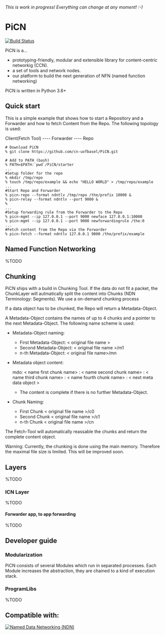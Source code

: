 *This is work in progress! Everything can change at any moment! :-)*

# PiCN 

[![Build Status](https://semaphoreci.com/api/v1/cn-unibas/picn/branches/master/badge.svg)](https://semaphoreci.com/cn-unibas/picn)

PiCN is a...
* prototyping-friendly, modular and extensible library for content-centric networkig (CCN).
* a set of tools and network nodes.
* our platform to build the next generation of NFN (named function networking)

PiCN is written in Python 3.6+


## Quick start
This is a simple example that shows how to start a Repository and a Forwarder and how to fetch Content from the Repo.
The following topology is used:

Client(Fetch Tool) ---- Forwarder ---- Repo
             
```console
# Download PiCN
% git clone https://github.com/cn-uofbasel/PiCN.git

# Add to PATH (bash)
% PATH=$PATH:`pwd`/PiCN/starter
...
#Setup folder for the repo
% mkdir /tmp/repo
% touch /tmp/repo/example && echo "HELLO WORLD" > /tmp/repo/example
...
#Start Repo and Forwarder
% picn-repo --format ndntlv /tmp/repo /the/prefix 10000 &
% picn-relay --format ndntlv --port 9000 & 
% 
...
#Setup forwarding rule from the Forwarder to the Repo
% picn-mgmt --ip 127.0.0.1 --port 9000 newface 127.0.0.1:10000
% picn-mgmt --ip 127.0.0.1 --port 9000 newforwardingrule /the:0
...
#Fetch content from the Repo via the Forwarder 
% picn-fetch --format ndntlv 127.0.0.1 9000 /the/prefix/example 
```

## Named Function Networking
%TODO

## Chunking
PiCN ships with a build in Chunking Tool. If the data do not fit a packet, the ChunkLayer will autmatically split the
content into Chunks (NDN Terminology: Segments). 
We use a on-demand chunking process

If a data object has to be chunked, the Repo will return a Metadata-Object.
 
A Metadata-Object contains the names of up to 4 chunks and a pointer to the next Metadata-Object.
The following name scheme is used:

* Metadata-Object naming:
  * First Metadata-Object: < original file name > 
  * Second Metadata-Object: < original file name  >/m1
  * n-th Metadata-Object: < original file name>/mn
  
* Metadata object content: 

  mdo: < name first chunk name> : < name second chunk name> : < name third chunk name> : < name fourth chunk name>  : < next meta data object >
  
  * The content is complete if there is no further Metadata-Object.
  
* Chunk Naming: 
  * First Chunk < original file name >/c0
  * Second Chunk < original file name >/c1
  * n-th Chunk < original file name >/cn

The Fetch-Tool will automatically reassable the chunks and return the complete content object. 


Warning: Currently, the chunking is done using the main memory. Therefore the maximal file size is limited.
This will be improved soon.

## Layers
%TODO

### ICN Layer
%TODO

#### Forwarder app, to app forwarding
%TODO

## Developer guide

### Modularization
PiCN consists of several Modules which run in separated processes. 
Each Module increases the abstraction, they are chained to a kind 
of execution stack.

### ProgramLibs
%TODO


## Compatible with:
[![Named Data Networking (NDN)](https://named-data.net/wp-content/uploads/cropped-20130722_Logo2.png)](https://named-data.net)



